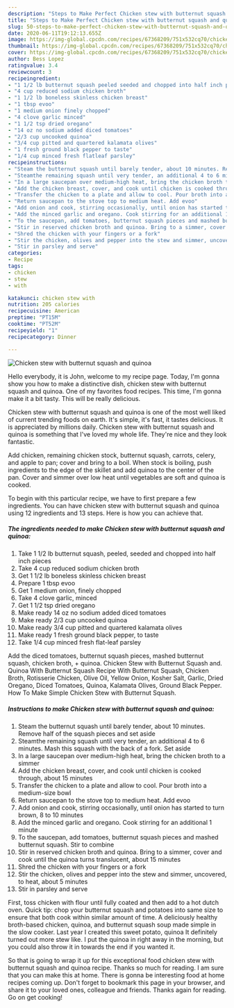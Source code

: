```yaml
---
description: "Steps to Make Perfect Chicken stew with butternut squash and quinoa"
title: "Steps to Make Perfect Chicken stew with butternut squash and quinoa"
slug: 50-steps-to-make-perfect-chicken-stew-with-butternut-squash-and-quinoa
date: 2020-06-11T19:12:13.655Z
image: https://img-global.cpcdn.com/recipes/67368209/751x532cq70/chicken-stew-with-butternut-squash-and-quinoa-recipe-main-photo.jpg
thumbnail: https://img-global.cpcdn.com/recipes/67368209/751x532cq70/chicken-stew-with-butternut-squash-and-quinoa-recipe-main-photo.jpg
cover: https://img-global.cpcdn.com/recipes/67368209/751x532cq70/chicken-stew-with-butternut-squash-and-quinoa-recipe-main-photo.jpg
author: Bess Lopez
ratingvalue: 3.4
reviewcount: 3
recipeingredient:
- "1 1/2 lb butternut squash peeled seeded and chopped into half inch pieces"
- "4 cup reduced sodium chicken broth"
- "1 1/2 lb boneless skinless chicken breast"
- "1 tbsp evoo"
- "1 medium onion finely chopped"
- "4 clove garlic minced"
- "1 1/2 tsp dried oregano"
- "14 oz no sodium added diced tomatoes"
- "2/3 cup uncooked quinoa"
- "3/4 cup pitted and quartered kalamata olives"
- "1 fresh ground black pepper to taste"
- "1/4 cup minced fresh flatleaf parsley"
recipeinstructions:
- "Steam the butternut squash until barely tender, about 10 minutes. Remove half of the squash pieces and set aside"
- "Steamthe remaining squash until very tender, an additional 4 to 6 minutes. Mash this squash with the back of a fork. Set aside"
- "In a large saucepan over medium-high heat, bring the chicken broth to a simmer"
- "Add the chicken breast, cover, and cook until chicken is cooked through, about 15 minutes"
- "Transfer the chicken to a plate and allow to cool. Pour broth into a medium-size bowl"
- "Return saucepan to the stove top to medium heat. Add evoo"
- "Add onion and cook, stirring occasionally, until onion has started to turn brown, 8 to 10 minutes"
- "Add the minced garlic and oregano. Cook stirring for an additional 1 minute"
- "To the saucepan, add tomatoes, butternut squash pieces and mashed butternut squash. Stir to combine"
- "Stir in reserved chicken broth and quinoa. Bring to a simmer, cover and cook until the quinoa turns translucent, about 15 minutes"
- "Shred the chicken with your fingers or a fork"
- "Stir the chicken, olives and pepper into the stew and simmer, uncovered, to heat, about 5 minutes"
- "Stir in parsley and serve"
categories:
- Recipe
tags:
- chicken
- stew
- with

katakunci: chicken stew with 
nutrition: 205 calories
recipecuisine: American
preptime: "PT15M"
cooktime: "PT52M"
recipeyield: "1"
recipecategory: Dinner

---
```



![Chicken stew with butternut squash and quinoa](https://img-global.cpcdn.com/recipes/67368209/751x532cq70/chicken-stew-with-butternut-squash-and-quinoa-recipe-main-photo.jpg)

Hello everybody, it is John, welcome to my recipe page. Today, I'm gonna show you how to make a distinctive dish, chicken stew with butternut squash and quinoa. One of my favorites food recipes. This time, I'm gonna make it a bit tasty. This will be really delicious.

Chicken stew with butternut squash and quinoa is one of the most well liked of current trending foods on earth. It's simple, it's fast, it tastes delicious. It is appreciated by millions daily. Chicken stew with butternut squash and quinoa is something that I've loved my whole life. They're nice and they look fantastic.

Add chicken, remaining chicken stock, butternut squash, carrots, celery, and apple to pan; cover and bring to a boil. When stock is boiling, push ingredients to the edge of the skillet and add quinoa to the center of the pan. Cover and simmer over low heat until vegetables are soft and quinoa is cooked.


To begin with this particular recipe, we have to first prepare a few ingredients. You can have chicken stew with butternut squash and quinoa using 12 ingredients and 13 steps. Here is how you can achieve that.

<!--inarticleads1-->

##### The ingredients needed to make Chicken stew with butternut squash and quinoa:

1. Take 1 1/2 lb butternut squash, peeled, seeded and chopped into half inch pieces
1. Take 4 cup reduced sodium chicken broth
1. Get 1 1/2 lb boneless skinless chicken breast
1. Prepare 1 tbsp evoo
1. Get 1 medium onion, finely chopped
1. Take 4 clove garlic, minced
1. Get 1 1/2 tsp dried oregano
1. Make ready 14 oz no sodium added diced tomatoes
1. Make ready 2/3 cup uncooked quinoa
1. Make ready 3/4 cup pitted and quartered kalamata olives
1. Make ready 1 fresh ground black pepper, to taste
1. Take 1/4 cup minced fresh flat-leaf parsley


Add the diced tomatoes, butternut squash pieces, mashed butternut squash, chicken broth, + quinoa. Chicken Stew with Butternut Squash and. Quinoa With Butternut Squash Recipe With Butternut Squash, Chicken Broth, Rotisserie Chicken, Olive Oil, Yellow Onion, Kosher Salt, Garlic, Dried Oregano, Diced Tomatoes, Quinoa, Kalamata Olives, Ground Black Pepper. How To Make Simple Chicken Stew with Butternut Squash. 

<!--inarticleads2-->

##### Instructions to make Chicken stew with butternut squash and quinoa:

1. Steam the butternut squash until barely tender, about 10 minutes. Remove half of the squash pieces and set aside
1. Steamthe remaining squash until very tender, an additional 4 to 6 minutes. Mash this squash with the back of a fork. Set aside
1. In a large saucepan over medium-high heat, bring the chicken broth to a simmer
1. Add the chicken breast, cover, and cook until chicken is cooked through, about 15 minutes
1. Transfer the chicken to a plate and allow to cool. Pour broth into a medium-size bowl
1. Return saucepan to the stove top to medium heat. Add evoo
1. Add onion and cook, stirring occasionally, until onion has started to turn brown, 8 to 10 minutes
1. Add the minced garlic and oregano. Cook stirring for an additional 1 minute
1. To the saucepan, add tomatoes, butternut squash pieces and mashed butternut squash. Stir to combine
1. Stir in reserved chicken broth and quinoa. Bring to a simmer, cover and cook until the quinoa turns translucent, about 15 minutes
1. Shred the chicken with your fingers or a fork
1. Stir the chicken, olives and pepper into the stew and simmer, uncovered, to heat, about 5 minutes
1. Stir in parsley and serve


First, toss chicken with flour until fully coated and then add to a hot dutch oven. Quick tip: chop your butternut squash and potatoes into same size to ensure that both cook within similar amount of time. A deliciously healthy broth-based chicken, quinoa, and butternut squash soup made simple in the slow cooker. Last year I created this sweet potato, quinoa It definitely turned out more stew like. I put the quinoa in right away in the morning, but you could also throw it in towards the end if you wanted it. 

So that is going to wrap it up for this exceptional food chicken stew with butternut squash and quinoa recipe. Thanks so much for reading. I am sure that you can make this at home. There is gonna be interesting food at home recipes coming up. Don't forget to bookmark this page in your browser, and share it to your loved ones, colleague and friends. Thanks again for reading. Go on get cooking!
